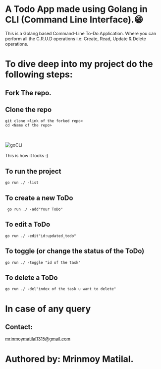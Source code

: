 # A Todo App made using Golang in CLI (Command Line Interface).😁

This is a Golang based Command-Line To-Do Application. Where you can perform all the C.R.U.D operations i.e: Create, Read, Update & Delete operations.

# To dive deep into my project do the following steps:

## Fork The repo.

## Clone the repo
```
git clone <link of the forked repo>
cd <Name of the repo>
```
 <br></br>
![goCLi](https://github.com/user-attachments/assets/0660d867-a5b6-41e0-b8ec-b8951da1177c)
<br></br>
This is how it looks :)
## To run the project
```
go run ./ -list
```
## To create a new ToDo
```
 go run ./ -add"Your ToDo"
```
## To edit a ToDo
```
go run ./ -edit"id:updated_todo"
```
## To toggle (or change the status of the ToDo)
```
go run ./ -toggle "id of the task"
```
## To delete a ToDo
```
go run ./ -del"index of the task u want to delete"
```
# In case of any query
## Contact:
mrinmoymatilal1315@gmail.com
# Authored by: Mrinmoy Matilal.


